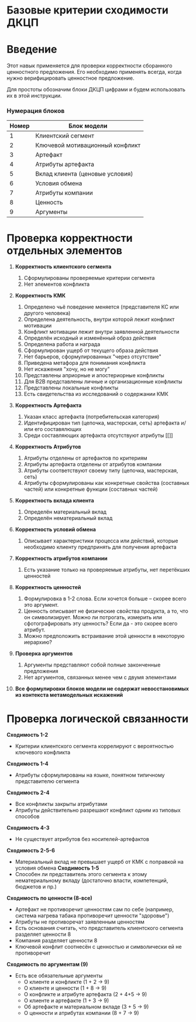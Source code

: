 # Базовые критерии сходимости ДКЦП
# Введение
Этот навык применяется для проверки корректности сборанного ценностного предложения. Его необходимо применять всегда, когда нужно верифицировать ценностное предложение.

Для простоты обозначим блоки ДКЦП цифрами и будем использовать их в этой инструкции.

### Нумерация блоков

| Номер | Блок модели                     |
| ----- | ------------------------------- |
| 1     | Клиентский сегмент              |
| 2     | Ключевой мотивационный конфликт |
| 3     | Артефакт                        |
| 4     | Атрибуты артефакта              |
| 5     | Вклад клиента (ценовые условия) |
| 6     | Условия обмена                  |
| 7     | Атрибуты компании               |
| 8     | Ценность                        |
| 9     | Аргументы                       |

# Проверка корректности отдельных элементов

1. **Корректность клиентского сегмента**
    1. Сформулированы проверяемые критерии сегмента
    2. Нет элементов конфликта

2. **Корректность КМК**
    1. Определено чьё поведение меняется (представителя КС или другого человека)
    2. Определена деятельность, внутри которой лежит конфликт мотивации
    3. Конфликт мотивации лежит внутри заявленной деятельности
    4. Определён исходный и изменённый образ действия
    5. Определена работа и награда
    6. Сформулирован ущерб от текущего образа действия
    7. Нет барьеров, сформулированных "через отсутствие"
    8. Приведена метафора для понимания конфликта
    9. Нет искажения "хочу, но не могу"
    10. Представлены априорные и апостериорные конфликты
    11. Для B2B представлены личные и организационные конфликты
    12. Представлены локальные конфликты
    13. Есть свидетельства из исследований о содержании КМК

3. **Корректность Артефакта**
    1. Указан класс артефакта (потребительская категория)
    2. Идентифицирован тип (цепочка, мастерская, сеть) артефакта и/или его составялющих
    3. Среди составляющих артефакта отсутствуют атрибуты [[]]

4. **Корректность Атрибутов**
    1. Атрибуты отделены от артефактов по критериям
    2. Атрибуты артефакта отделены от атрибутов компании
    3. Атрибуты соответствуют своему типу (цепочка, мастерская, сеть)
    4. Атрибуты сформулированы как конкретные свойства (составных частей) или конкретные функции (составных частей)

5. **Корректность вклада клиента**
    1. Определён материальный вклад
    2. Определён нематериальный вклад

6. **Корректность условий обмена**
    1. Описывает характеристики процесса или действий, которые необходимо клиенту предпринять для получения артефакта

7. **Корректность атрибутов компании**
    1. Есть указание только на проверяемые атрибуты, нет перетёкших ценностей

8. **Корректность ценностей**
    1. Формулировка в 1-2 слова. Если хочется больше – скорее всего это аргумент.
    2. Ценность описывает не физические свойства продукта, а то, что он символизирует. Можно ли потрогать, измерить или сфотографировать эту ценность? Если да - это скорее всего атрибут.
    3. Можно предположить встраивание этой ценности в некоторую иерархию?

9. **Проверка аргументов**
    1. Аргументы представляют собой полные законченные предложения
    2. Нет аргументов, связанных менее чем с двумя элементами
10. **Все формулировки блоков модели не содержат невосстановимых из контекста метамодельных искажений**
# Проверка логической связанности

**Сходимость 1-2**
- Критерии клиентского сегмента коррелируют с вероятностью ключевого конфликта

**Сходимость 1-4**
- Атрибуты сформулированы на языке, понятном типичному представителю сегмента

**Сходимость 2-4**
- Все конфликты закрыты атрибутами
- Атрибуты действительно разрешают конфликт одним из типовых способов

**Сходимость 4-3**
- Не существует атрибутов без носителей-артефактов

**Сходимость 2-5-6**
- Материальный вклад не превышает ущерб от КМК с поправкой на условия обмена
**Сходимость 1-5**
- Способен ли представитель этого сегмента к этому нематериальному вкладу (достаточно власти, компетенций, бюджетов и пр.)

**Сходимость по ценности (8-все)**
- Артефакт не противоречит ценностям сам по себе (например, система нагрева табака противоречит ценности "здоровье")
- Атрибуты не противоречат заявленным ценностям
- Есть основания считать, что представитель клиентского сегмента разделяет ценности 8
- Компания разделяет ценности 8
- Ключевой конфлит соотнесён с ценностью и символически ей не противоречит

**Сходимость по аргументам (9)**
- Есть все обязательные аргументы
    - О клиенте и конфликте (1 + 2 → 9)
    - О клиенте и ценности (1 + 8 → 9)
    - О конфликте и атрибуте артефакта (2 + 4+5 → 9)
    - О клиенте и артефакте (1 + 3 → 9)
    - Об артефакте и материальном вкладе (3 + 5 → 9)
    - О ценности и атрибутах компании (8 + 7 → 9)